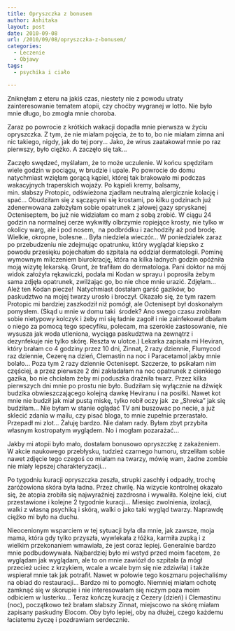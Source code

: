 ```yaml
---
title: Opryszczka z bonusem
author: Ashitaka
layout: post
date: 2010-09-08
url: /2010/09/08/opryszczka-z-bonusem/
categories:
  - Leczenie
  - Objawy
tags:
  - psychika i ciało

---
```

Zniknęłam z eteru na jakiś czas, niestety nie z powodu utraty zainteresowanie tematem atopii, czy choćby wygranej w lotto. Nie było mnie długo, bo zmogła mnie choroba.

Zaraz po powrocie z krótkich wakacji dopadła mnie pierwsza w życiu opryszczka. Z tym, że nie miałam pojęcia, że to to, bo nie miałam zimna ani nic takiego, nigdy, jak do tej pory&#8230; Jako, że wirus zaatakował mnie po raz pierwszy, było ciężko. A zaczęło się tak&#8230;

<!--more-->Zaczęło swędzeć, myślałam, że to może uczulenie. W końcu spędziłam wiele godzin w pociągu, w brudzie i upale. Po powrocie do domu natychmiast wzięłam gorącą kąpiel, której tak brakowało mi podczas wakacyjnych traperskich wojaży. Po kąpieli kremy, balsamy, min. słabszy Protopic, odświeżona zjadłam neutralną alergicznie kolację i spać&#8230; Obudziłam się z sączącymi się krostami, po kilku godzinach już zdenerwowana założyłam sobie opatrunek z jałowej gazy spryskanej Octeniseptem, bo już nie widziałam co mam z sobą zrobić. W ciągu 24 godzin na normalnej cerze wykwitły olbrzymie ropiejące krosty, nie tylko w okolicy warg, ale i pod nosem,  na podbródku i zachodziły aż pod brodę. Wielkie, okropne, bolesne&#8230; Była niedziela wieczór&#8230; W poniedziałek zaraz po przebudzeniu nie zdejmując opatrunku, który wyglądał kiepsko z powodu przesięku pojechałam do szpitala na oddział dermatologii. Pominę wymownym milczeniem biurokrację, która na kilka ładnych godzin opóźniła moją wizytę lekarską. Grunt, że trafiłam do dermatologa. Pani doktor na mój widok założyła rękawiczki, podała mi Kodan w sprayu i poprosiła żebym sama zdjęła opatrunek, zwilżając go, bo nie chce mnie urazić. Zdjęłam&#8230; Ależ ten Kodan piecze!  Natychmiast dostałam garść gazików, bo paskudztwo na mojej twarzy urosło i broczył. Okazało się, że tym razem Protopic mi bardziej zaszkodził niż pomógł, ale Octenisept był doskonałym pomysłem. (Skąd u mnie w domu taki  środek? Ano swego czasu zrobiłam sobie nietypowy kolczyk i żeby mi się ładnie zagoił i nie zainfekował dbałam o niego za pomocą tego specyfiku, polecam, ma szerokie zastosowanie, nie wysusza jak woda utleniona, wyciąga paskudztwa na zewnątrz i dezynfekuje nie tylko skórę. Reszta w ulotce.) Lekarka zapisała mi Heviran, który brałam co 4 godziny przez 10 dni, Zinnat, 2 razy dziennie, Flumycod raz dziennie, Cezerę na dzień, Clemastin na noc i Paracetamol jakby mnie bolało&#8230; Poza tym 2 razy dziennie Octenisept. Szczerze, to psikałam nim częściej, a przez pierwsze 2 dni zakładałam na noc opatrunek z cienkiego gazika, bo nie chciałam żeby mi poduszka drażniła twarz. Przez kilka pierwszych dni mnie po prostu nie było. Budziłam się wyłącznie na dźwięk budzika obwieszczającego kolejną dawkę Heviranu i na posiłki. Nawet kot mnie nie budził jak miał pustą miskę, tylko robił oczy jak  ze „Shreka” jak się budziłam… Nie byłam w stanie oglądać TV ani buszowac po necie, a już sklecić zdania w mailu, czy pisać bloga, to mnie zupełnie przerastało.  Przepadł mi zlot… Żałuję bardzo. Nie dałam rady. Byłam zbyt przybita własnym kostropatym wyglądem. No i mogłam pozarażać…

Jakby mi atopii było mało, dostałam bonusowo opryszczkę z zakażeniem. W akcie naukowego przebłysku, tudzież czarnego humoru, strzeliłam sobie nawet zdjęcie tego czegoś co miałam na twarzy, mówię wam, żadne zombie nie miały lepszej charakteryzacji&#8230;

Po tygodniu kuracji opryszczka zeszła, strupki zaschły i odpadły, trochę zaróżowiona skóra była ładna. Przez chwilę. Na wizycie kontrolnej okazało się, że atopia zrobiła się najwyraźniej zazdrosna i wywaliła. Kolejne leki, ciut przestawione i kolejne 2 tygodnie kuracji&#8230; Miesiąc zwolnienia, izolacji, walki z własną psychiką i skórą, walki o jako taki wygląd twarzy. Naprawdę ciężko mi było na duchu.

Nieocenionym wsparciem w tej sytuacji była dla mnie, jak zawsze, moja mama, która gdy tylko przyszła, wywlekała z łóżka, karmiła zupką i z wielkim przekonaniem wmawiała, że jest coraz lepiej. Generalnie bardzo mnie podbudowywała. Najbardziej było mi wstyd przed moim facetem, że wyglądam jak wyglądam, ale to on mnie zawiózł do szpitala (a mógł przecież uciec z krzykiem, wcale a wcale bym się nie zdziwiła) i także wspierał mnie tak jak potrafił. Nawet w połowie tego koszmaru pojechaliśmy na obiad do restauracji… Bardzo mi to pomogło. Niemniej miałam ochotę zamknąć się w skorupie i nie interesowałam się niczym poza moim odbiciem w lusterku&#8230; Teraz kończę kurację z Cezery (dzień) i Clemastinu (noc), początkowo też brałam słabszy Zinnat, miejscowo na skórę miałam zapisany paskudny Elocom. Oby było lepiej, oby na dłużej, czego każdemu łaciatemu życzę i pozdrawiam serdecznie.